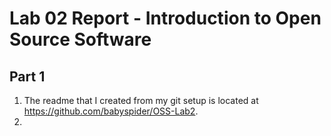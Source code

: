 # Lab 02 Report - Introduction to Open Source Software
## Part 1
1. The readme that I created from my git setup is located at https://github.com/babyspider/OSS-Lab2.
2. 
